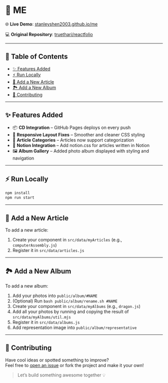 # 🚀 ME

🌐 **Live Demo**: [stanleyshen2003.github.io/me](https://stanleyshen2003.github.io/me)

💻 **Original Repository**: [truethari/reactfolio](https://github.com/truethari/reactfolio)

---

## 🧭 Table of Contents

- [✨ Features Added](#-features-added)
- [⚡ Run Locally](#-run-locally)
- [📝 Add a New Article](#-add-a-new-article)
- [🏞️ Add a New Album](#-add-a-new-album)
- [🤝 Contributing](#-contributing)

---

## ✨ Features Added

- 📦 **CD Integration** – GitHub Pages deploys on every push
- 🎨 **Responsive Layout Fixes** – Smoother and cleaner CSS styling
- 📱 **Article Categories** – Articles now support categorization
- 🧩 **Notion Integration** – Add notion.css for articles written in Notion
- 🖼️ **Album Gallery** – Added photo album displayed with styling and navigation



---

## ⚡ Run Locally

```bash
npm install
npm run start
```

---

## 📝 Add a New Article

To add a new article:

1. Create your component in `src/data/myArticles` (e.g., `computerAssembly.js`)
2. Register it in `src/data/articles.js`  


---

## 🏞️ Add a New Album

To add a new album:

1. Add your photos into `public/album/#NAME`
2. (Optional) Run `bash public/album/rename.sh #NAME`
3. Create your component in `src/data/myAlbums` (e.g., `dragon.js`)
4. Add all your photos by running and copying the result of `src/data/myAlbums/util.mjs`
5. Register it in `src/data/albums.js` 
6. Add representation image into `public/album/representative`

---

## 🤝 Contributing

Have cool ideas or spotted something to improve?  
Feel free to [open an issue](https://github.com/stanleyshen2003/me/issues) or fork the project and make it your own!

> Let’s build something awesome together 💡
